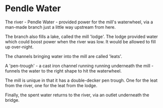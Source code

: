 # Pendle Water

The river - Pendle Water - provided power for the mill's waterwheel, via a man-made branch just a little way upstream from here.
 
The branch also fills a lake, called the mill 'lodge'. The lodge provided water which could boost power when the river was low. It would be  allowed to fill up over-night.

The channels bringing water into the mill are called 'leats'.  

A 'pen-trough' - a cast iron channel running running underneath the mill - funnels the water to the right  shape to hit the waterwheel.

The mill is unique in that it has a double-decker pen trough. One for the leat from the river, one for the leat from the lodge.

Finally, the spent water returns to the river, via an outlet underneath the bridge.

